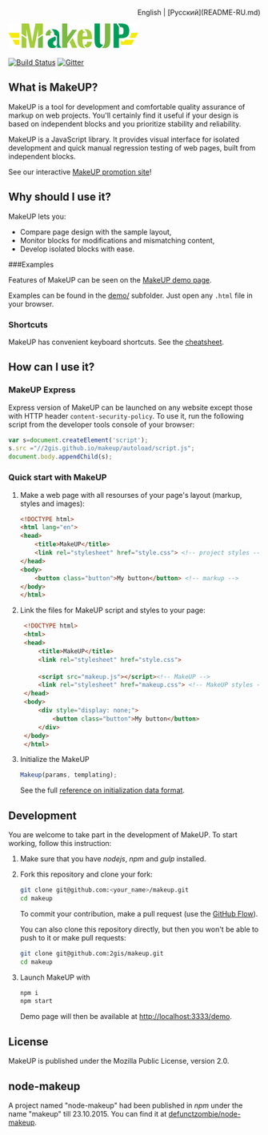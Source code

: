<p align="right">English | [Русский](README-RU.md)</p>


![MakeUP logo](docs/makeup.png)
<br><br>
[![Build Status](https://travis-ci.org/2gis/makeup.svg)](https://travis-ci.org/2gis/makeup) [![Gitter](https://badges.gitter.im/Join%20Chat.svg)](https://gitter.im/2gis/makeup?utm_source=badge&utm_medium=badge&utm_campaign=pr-badge&utm_content=badge)


## What is MakeUP?

MakeUP is a tool for development and comfortable quality assurance of markup on web projects. You'll certainly find it useful if your design is based on independent blocks and you prioritize stability and reliability.

MakeUP is a JavaScript library. It provides visual interface for isolated development and quick manual regression testing of web pages, built from independent blocks.

See our interactive [MakeUP promotion site](http://2gis.github.io/makeup)!

## Why should I use it?

MakeUP lets you:

* Compare page design with the sample layout,
* Monitor blocks for modifications and mismatching content,
* Develop isolated blocks with ease.

###Examples

Features of MakeUP can be seen on the [MakeUP demo page](http://2gis.github.io/makeup/demo).

Examples can be found in the [demo/](demo/) subfolder. Just open any `.html` file in your browser.

### Shortcuts

MakeUP has convenient keyboard shortcuts. See the [cheatsheet](docs/en/keyboard.md).

## How can I use it?



### MakeUP Express

Express version of MakeUP can be launched on any website except those with HTTP header `content-security-policy`. To use it, run the following script from the developer tools console of your browser:

```javascript
var s=document.createElement('script');
s.src ="//2gis.github.io/makeup/autoload/script.js";
document.body.appendChild(s);
```

### Quick start with MakeUP

1. Make a web page with all resourses of your page's layout (markup, styles and images):

    ```html
    <!DOCTYPE html>
    <html lang="en">
    <head>
        <title>MakeUP</title>
        <link rel="stylesheet" href="style.css"> <!-- project styles -->
    </head>
    <body>
        <button class="button">My button</button> <!-- markup -->
    </body>
    </html>
    ```

2. Link the files for MakeUP script and styles to your page:

   ```html
    <!DOCTYPE html>
    <html>
    <head>
        <title>MakeUP</title>
        <link rel="stylesheet" href="style.css">

        <script src="makeup.js"></script><!-- MakeUP -->
        <link rel="stylesheet" href="makeup.css"> <!-- MakeUP styles -->
    </head>
    <body>
        <div style="display: none;">
            <button class="button">My button</button>
        </div>
    </body>
    </html>
    ```

3. Initialize the MakeUP

    ```javascript
    Makeup(params, templating);
    ```

    See the full [reference on initialization data format](docs/en/format.md).

## Development

You are welcome to take part in the development of MakeUP. To start working, follow this instruction:

1. Make sure that you have *nodejs*, *npm* and *gulp* installed.

1. Fork this repository and clone your fork:

    ```bash
    git clone git@github.com:<your_name>/makeup.git
    cd makeup
    ```
    To commit your contribution, make a pull request (use the [GitHub Flow](https://guides.github.com/introduction/flow/)).

    You can also clone this repository directly, but then you won't be able to push to it or make pull requests:

    ```bash
    git clone git@github.com:2gis/makeup.git
    cd makeup
    ```

2. Launch MakeUP with

    ```bash
    npm i
    npm start
    ```

    Demo page will then be available at [http://localhost:3333/demo](http://localhost:3333/demo).

## License

MakeUP is published under the Mozilla Public License, version 2.0.

## node-makeup

A project named "node-makeup" had been published in *npm* under the name "makeup" till 23.10.2015. You can find it at [defunctzombie/node-makeup](https://github.com/defunctzombie/node-makeup).
